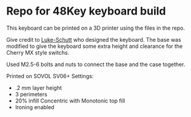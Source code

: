 # Repo for 48Key keyboard build

This keyboard can be printed on a 3D printer using the files in the repo.

Give credit to [Luke-Schutt](https://github.com/luke-schutt/keyboards/tree/main/48keys) who designed the keyboard.
The base was modified to give the keyboard some extra height and clearance for the Cherry MX style switchs.

Used M2.5-6 bolts and nuts to connect the base and the case together.

Printed on SOVOL SV06+
Settings:
- .2 mm layer height
- 3 perimeters
- 20% infill Concentric with Monotonic top fill
- Ironing enabled
